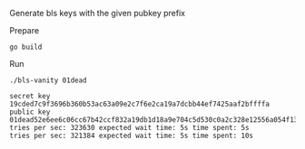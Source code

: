 Generate bls keys with the given pubkey prefix

Prepare
```
go build
```

Run
```
./bls-vanity 01dead

secret key 19cded7c9f3696b360b53ac63a09e2c7f6e2ca19a7dcbb44ef7425aaf2bffffa
public key 01dead52e6ee6c06cc67b42ccf832a19db1d18a9e704c5d530c0a2c328e12556a054f13a0eaa7f8349cc7f1dacaa8b0a18614081890982caa8d8bf97d550bf3f59fed94df54fdb2990e744b2389c2520fdd9a07d12e8adaeb8d49a4a04a5063a
tries per sec: 323630 expected wait time: 5s time spent: 5s
tries per sec: 321384 expected wait time: 5s time spent: 10s
```
